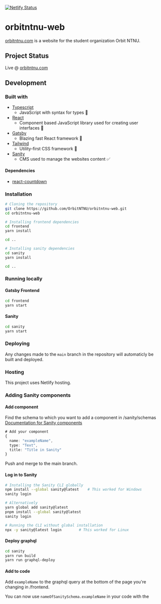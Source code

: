[![Netlify Status](https://api.netlify.com/api/v1/badges/ef12d58e-6936-4291-9f29-76761f05b90e/deploy-status)](https://app.netlify.com/sites/keen-davinci-769980/deploys)

# orbitntnu-web

[orbitntnu.com](https://orbitntnu.com) is a website for the student organization Orbit NTNU.

## Project Status

Live @ [orbitntnu.com](https://orbitntnu.com)

## Development

### Built with

- [Typescript](https://www.typescriptlang.org/)
  - JavaScript with syntax for types 💪
- [React](https://reactjs.org/)
  - Component based JavaScript library used for creating user interfaces 🌿
- [Gatsby](https://www.gatsbyjs.com/)
  - Blazing fast React framework 🚀
- [Tailwind](https://tailwindcss.com/)
  - Utility-first CSS framework 💅
- [Sanity](https://www.sanity.io/)
  - CMS used to manage the websites content ✅

#### Dependencies

- [react-countdown](https://www.npmjs.com/package/react-countdown)

### Installation

```bash
# Cloning the repository
git clone https://github.com/OrbitNTNU/orbitntnu-web.git
cd orbitntnu-web

# Installing frontend dependencies
cd frontend
yarn install

cd ..

# Installing sanity dependencies
cd sanity
yarn install

cd ..
```

### Running locally

#### Gatsby Frontend

```bash
cd frontend
yarn start
```

#### Sanity

```bash
cd sanity
yarn start
```

### Deploying

Any changes made to the `main` branch in the repository will automaticly be built and deployed.

### Hosting

This project uses Netlify hosting.

### Adding Sanity components

#### Add component

Find the schema to which you want to add a component in /sanity/schemas\
[Documentation for Sanity components](https://www.sanity.io/docs/schema-types)
```typescript
# Add your component
{
  name: "exampleName",
  type: "Text",
  title: "Title in Sanity"
}
```
Push and merge to the main branch.

#### Log in to Sanity

```bash
# Installing the Sanity CLI globally
npm install --global sanity@latest    # This worked for Windows
sanity login

# Alternatively
yarn global add sanity@latest
pnpm install --global sanity@latest
sanity login

# Running the CLI without global installation
npx -y sanity@latest login        # This worked for Linux
```

#### Deploy graphql

```bash
cd sanity
yarn run build
yarn run graphql-deploy
```

#### Add to code

Add ```exampleName``` to the graphql query at the bottom of the page you're
changing in /frontend.

You can now use ```nameOfSanitySchema.exampleName``` in your code with the 
